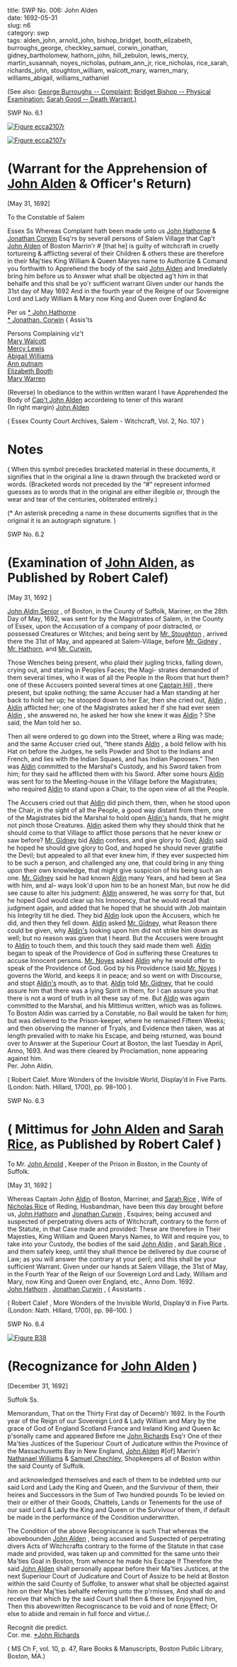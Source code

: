 title: SWP No. 006: John Alden  
date: 1692-05-31  
slug: n6  
category: swp  
tags: alden_john, arnold_john, bishop_bridget, booth_elizabeth, burroughs_george, checkley_samuel, corwin_jonathan, gidney_bartholomew, hathorn_john, hill_zebulon, lewis_mercy, martin_susannah, noyes_nicholas, putnam_ann_jr, rice_nicholas, rice_sarah, richards_john, stoughton_william, walcott_mary, warren_mary, williams_abigail, williams_nathaniel




(See also: [George Burroughs -- Complaint;](/n22.html#n22.1) [Bridget Bishop -- Physical Examination;](/n13.html#n13.21) [Sarah Good -- Death Warrant.)](/n63.html#n63.28)

<div markdown class="doc" id="n6.1">

<div class="doc_id">SWP No. 6.1</div>


<span markdown class="figure">[![Figure ecca2107r](archives/ecca/thumb/ecca2107r.jpg)](archives/ecca/large/ecca2107r.jpg)</span>

<span markdown class="figure">[![Figure ecca2107v](archives/ecca/thumb/ecca2107v.jpg)](archives/ecca/large/ecca2107v.jpg)</span>

# (Warrant for the Apprehension of [John Alden](/tag/alden_john.html) & Officer's Return)

[May 31, 1692]

To the Constable of Salem 

Essex Ss Whereas Complaint hath been made unto us [John Hathorne](/tag/hathorn_john.html) & [Jonathan Corwin](/tag/corwin_jonathan.html) Esq'rs by severall persons of Salem Village  that Cap't [John Alden](/tag/alden_john.html) of Boston Marrin'r # [that he] is guilty of witchcraft in cruelly tortureing & afflicting several of their  Children  & others these are therefore in their Maj'ties King William  & Queen Maryes name to Authorize & Comand you forthwith to Apprehend the body of the said [John Alden](/tag/alden_john.html) and Imediately bring him  before us to Answer what shall be objected ag't him in that behalfe and this shall be yo'r sufficient warrant Given under our hands the  31st day of May 1692 And in the fourth year of the Reigne of our Sovereigne Lord and Lady William & Mary now King and Queen  over England &c

Per us [* John Hathorne](/tag/hathorn_john.html)  
[* Jonathan. Corwin](/tag/corwin_jonathan.html) {  Assis'ts  

Persons Complaining viz't    
[Mary Walcott](/tag/walcott_mary.html)   
[Mercy Lewis](/tag/lewis_mercy.html)   
[Abigail Williams](/tag/williams_abigail.html)  
[Ann putnam](/tag/putnam_ann_jr.html)[  
Elizabeth Booth](/tag/booth_elizabeth.html)  
[Mary Warren](/tag/warren_mary.html) 

(Reverse) In obediance to the within written warant I have Apprehended the Body of [Cap't John Alden](/tag/alden_john.html) accordeing to tener of this warant  
(In right margin) [John Alden](/tag/alden_john.html) 

( Essex County Court Archives, Salem - Witchcraft, Vol. 2, No. 107 )

# Notes

( When this symbol precedes bracketed material in these documents, it signifies that in the  original a line is drawn through the bracketed word or words. (Bracketed words not  preceded by the “#” represent informed guesses as to words that in the original are either illegible or, through the wear and  tear of the centuries, obliterated entirely.)

(* An asterisk preceding a name in these documents signifies that in the original it is an  autograph signature. )

</div>


<div markdown class="doc" id="n6.2">

<div class="doc_id">SWP No. 6.2</div>


# (Examination of [John Alden](/tag/alden_john.html), as Published by Robert Calef)

[May 31, 1692 ]

[John Aldin Senior](/tag/alden_john.html) , of Boston, in the County of Suffolk, Mariner, on the 28th Day of May, 1692, was sent for by the Magistrates of Salem, in the County of Essex, upon the Accusation of a  company of poor distracted, or possessed Creatures or Witches;  and being sent by [Mr. Stoughton](/tag/stoughton_william.html) , arrived there the 31st of May,  and appeared at Salem-Village, before [Mr. Gidney](/tag/gidney_bartholomew.html) , [Mr. Hathorn,](/tag/hathorn_john.html)  and [Mr. Curwin.](/tag/corwin_jonathan.html)

Those Wenches being present, who plaid their jugling tricks,  falling down, crying out, and staring in Peoples Faces; the Magi-  strates demanded of them several times, who it was of all the People  in the Room that hurt them? one of these Accusers pointed several  times at one [Captain Hill](/tag/hill_zebulon.html) , there present, but spake nothing; the  same Accuser had a Man standing at her back to hold her up; he  stooped down to her Ear, then she cried out, [Aldin](/tag/alden_john.html) , [Aldin](/tag/alden_john.html) afflicted  her; one of the Magistrates asked her if she had ever seen [Aldin](/tag/alden_john.html) ,  she answered no, he asked her how she knew it was [Aldin](/tag/alden_john.html) ? She  said, the Man told her so.

Then all were ordered to go down into the Street, where a Ring  was made; and the same Accuser cried out, “there stands [Aldin](/tag/alden_john.html) , a  bold fellow with his Hat on before the Judges, he sells Powder and  Shot to the Indians and French, and lies with the Indian Squaes,  and has Indian Papooses.” Then was [Aldin](/tag/alden_john.html) committed to the Marshal's  Custody, and his Sword taken from him; for they said he afflicted  them with his Sword. After some hours [Aldin](/tag/alden_john.html) was sent for to the  Meeting-house in the Village before the Magistrates; who required  [Aldin](/tag/alden_john.html) to stand upon a Chair, to the open view of all the People.

The Accusers cried out that [Aldin](/tag/alden_john.html) did pinch them, then, when  he stood upon the Chair, in the sight of all the People, a good way  distant from them, one of the Magistrates bid the Marshal to hold  open [Aldin's](/tag/alden_john.html) hands, that he might not pinch those Creatures. [Aldin](/tag/alden_john.html)  asked them why they should think that he should come to that  Village to afflict those persons that he never knew or saw before?  [Mr. Gidney](/tag/gidney_bartholomew.html) bid [Aldin](/tag/alden_john.html) confess, and give glory to God; [Aldin](/tag/alden_john.html) said he hoped he should give glory to God, and hoped he should never gratifie the Devil; but appealed to all that ever knew him, if they ever suspected him to be such a person, and challenged any one, that could bring in any thing upon their own knowledge, that might give suspicion of his being such an one. [Mr. Gidney](/tag/gidney_bartholomew.html) said he had known [Aldin](/tag/alden_john.html) many Years, and had been at Sea with him, and al-  ways look'd upon him to be an honest Man, but now he did see cause  to alter his judgment: [Aldin](/tag/alden_john.html) answered, he was sorry for that, but he hoped God would clear up his Innocency, that he would recall  that judgment again, and added that he hoped that he should with  Job maintain his Integrity till he died. They bid [Aldin](/tag/alden_john.html) look upon the Accusers, which he did, and then they fell down. [Aldin](/tag/alden_john.html) asked  [Mr. Gidney](/tag/gidney_bartholomew.html), what Reason there could be given, why [Aldin's](/tag/alden_john.html) looking  upon him did not strike him  down as well; but no reason was given  that I heard. But the Accusers were brought to [Aldin](/tag/alden_john.html) to touch them, and this touch they said made them well. [Aldin](/tag/alden_john.html) began to speak of the Providence of God in suffering these Creatures to accuse Innocent persons. [Mr. Noyes](/tag/noyes_nicholas.html) asked [Aldin](/tag/alden_john.html) why he would offer to speak of the Providence of God. God by his Providence (said [Mr. Noyes](/tag/noyes_nicholas.html) ) governs the World, and keeps it in peace; and so went on with Discourse, and stopt [Aldin's](/tag/alden_john.html) mouth, as to that. [Aldin](/tag/alden_john.html) told [Mr. Gidney](/tag/gidney_bartholomew.html), that he could assure him that there was a lying Spirit in them, for I  can assure you that there is not a word of truth in all these say of me. But [Aldin](/tag/alden_john.html) was again committed to the Marshal, and his Mittimus  written, which was as follows.  
  To Boston Aldin was carried by a Constable, no Bail would be taken for him; but was delivered to the Prison-keeper, where he remained Fifteen Weeks; and then observing the manner of Tryals, and Evidence then taken, was at length prevailed with to make his Escape, and being returned, was bound over to Answer at the Superiour Court at Boston, the last Tuesday in April,  
Anno, 1693. And was there cleared by Proclamation, none appearing against him.  
                                                          Per. John Aldin.

( Robert Calef. More Wonders of the Invisible World, Display’d in Five Parts. (London: Nath. Hillard, 1700), pp. 98–100 ).


</div>



<div markdown class="doc" id="n6.3">

<div class="doc_id">SWP No. 6.3</div>


# ( Mittimus for [John Alden](/tag/alden_john.html) and [Sarah Rice](/tag/rice_sarah.html), as Published by Robert Calef ) 

To Mr. [John Arnold](/tag/arnold_john.html) , Keeper of the Prison in Boston, in the County  of Suffolk. 

[May 31, 1692 ]

Whereas Captain John [Aldin](/tag/alden_john.html) of Boston, Marriner, and [Sarah Rice](/tag/rice_sarah.html) , Wife of [Nicholas Rice](/tag/rice_nicholas.html) of Reding, Husbandman, have been this day brought before us, [John Hathorn](/tag/hathorn_john.html) and [Jonathan Curwin](/tag/corwin_jonathan.html) , Esquires;   being accused and suspected of perpetrating divers acts of Witchcraft,  contrary to the form of the Statute, in that Case made and provided:  These are therefore in Their Majesties, King William and Queen Marys  Names, to Will and require you, to take into your Custody, the  bodies of the said [John Aldin](/tag/alden_john.html) , and [Sarah Rice](/tag/rice_sarah.html) , and them safely keep,  until they shall thence be delivered by due course of Law; as you will  answer the contrary at your peril; and this shall be your sufficient  Warrant. Given under our hands at Salem Village, the 31st of May,  in the Fourth Year of the Reign of our Sovereign Lord and Lady,  William and Mary, now King and Queen over England, etc., Anno  Dom. 1692.  
[John Hathorn](/tag/hathorn_john.html) ,  [Jonathan Curwin](/tag/corwin_jonathan.html) , {  Assistants . 

( Robert Calef , More Wonders of the Invisible World, Display’d in Five Parts. (London: Nath. Hillard, 1700), pp. 98–100. )

</div>



<div markdown class="doc" id="n6.4">

<div class="doc_id">SWP No. 6.4</div>

<span markdown class="figure">[![Figure B38](archives/BPL/gifs/B38.gif)](archives/BPL/LARGE/B38.jpg)</span>

# (Recognizance for [John Alden](/tag/alden_john.html) )

[December 31, 1692]

Suffolk Ss. 

Memorandum, That on the Thirty First day of Decemb'r 1692.  In the Fourth year of the Reign of our Sovereign Lord & Lady  William and Mary by the grace of God of England Scotland France  and Ireland King and Queen &c p'sonally came and appeared Before  me [John Richards](/tag/richards_john.html) Esq'r One of their Ma'ties Justices of the Superiour  Court of Judicature within the Province of the Massachusetts Bay in  New England, [John Alden](/tag/alden_john.html) #[of] Marrin'r [Nathanael Williams](/tag/williams_nathaniel.html) & [Samuel Chechley](/tag/checkley_samuel.html), Shopkeepers all of Boston within the said County  of Suffolk.

and acknowledged themselves and each of them to be  indebted unto our said Lord and Lady the King and Queen, and the  Survivour of them, their heires and Successors in the Sum of Two  hundred pounds To be levied on their or either of their Goods,  Chattels, Lands or Tenements for the use of our said Lord & Lady  the King and Queen or the Survivour of them, if default be made  in the performance of the Condition underwritten.

The Condition of the above Recogniscance is such That whereas  the abovebounden [John Alden](/tag/alden_john.html) , being accused and Suspected of perpetrating divers Acts of Witchcrafts contrary to the forme of the  Statute in that case made and provided, was taken up and committed  for the same unto their Ma'ties Goal in Boston, from whence he  made his Escape If Therefore the said [John Alden](/tag/alden_john.html) shall personally  appear before their Ma'ties Justices, at the next Superiour Court of  Judicature and Court of Assize to be held at Boston within the said  County of Suffolke, to answer what shall be objected against him on their Maj'ties behalfe referring unto the p'rmisses, And shall do and receive that which by the said Court shall then & there be Enjoyned  him, Then this abovewritten Recogniscance to be void and of none  Effect; Or else to abide and remain in full force and virtue./.

Recognit die predict.   
Cor. me.   [*John Richards](/tag/richards_john.html)

( MS Ch F, vol. 10, p. 47, Rare Books & Manuscripts, Boston Public Library, Boston, MA.)

</div>
